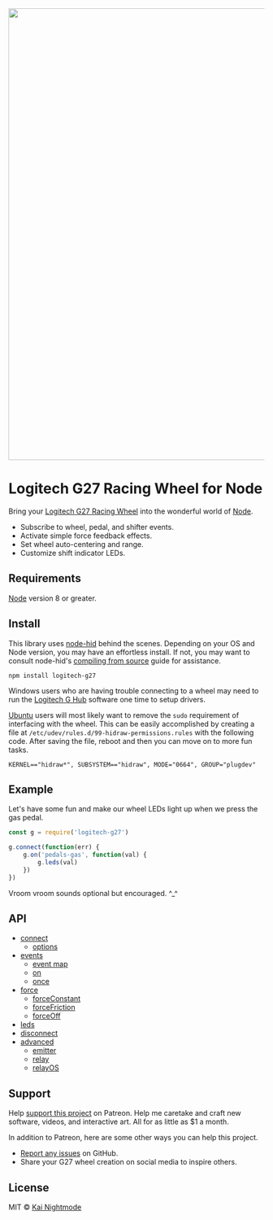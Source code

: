 <img src="https://raw.githubusercontent.com/nightmode/logitech-g27/master/images/header.png" width="888" alt="">

# Logitech G27 Racing Wheel for Node

Bring your [Logitech G27 Racing Wheel](http://support.logitech.com/en_us/product/g27-racing-wheel) into the wonderful world of [Node](https://nodejs.org/en/).

* Subscribe to wheel, pedal, and shifter events.
* Activate simple force feedback effects.
* Set wheel auto-centering and range.
* Customize shift indicator LEDs.

## Requirements

[Node](https://nodejs.org/en/) version 8 or greater.

## Install

This library uses [node-hid](https://github.com/node-hid/node-hid) behind the scenes. Depending on your OS and Node version, you may have an effortless install. If not, you may want to consult node-hid's [compiling from source](https://github.com/node-hid/node-hid#compiling-from-source) guide for assistance.

```
npm install logitech-g27
```

Windows users who are having trouble connecting to a wheel may need to run the [Logitech G Hub](https://www.logitechg.com/en-us/innovation/g-hub.html) software one time to setup drivers.

[Ubuntu](http://www.ubuntu.com/desktop) users will most likely want to remove the `sudo` requirement of interfacing with the wheel. This can be easily accomplished by creating a file at `/etc/udev/rules.d/99-hidraw-permissions.rules` with the following code. After saving the file, reboot and then you can move on to more fun tasks.

```
KERNEL=="hidraw*", SUBSYSTEM=="hidraw", MODE="0664", GROUP="plugdev"
```

## Example

Let's have some fun and make our wheel LEDs light up when we press the gas pedal.

```js
const g = require('logitech-g27')

g.connect(function(err) {
    g.on('pedals-gas', function(val) {
        g.leds(val)
    })
})
```

Vroom vroom sounds optional but encouraged. ^\_^

## API

* [connect](docs/api.md#connect)
  * [options](docs/api.md#options)
* [events](docs/api.md#events)
  * [event map](docs/api.md#event-map)
  * [on](docs/api.md#on)
  * [once](docs/api.md#once)
* [force](docs/api.md#force)
  * [forceConstant](docs/api.md#forceconstant)
  * [forceFriction](docs/api.md#forcefriction)
  * [forceOff](docs/api.md#forceoff)
* [leds](docs/api.md#leds)
* [disconnect](docs/api.md#disconnect)
* [advanced](docs/api.md#advanced)
  * [emitter](docs/api.md#emitter)
  * [relay](docs/api.md#relay)
  * [relayOS](docs/api.md#relayos)

## Support

Help [support this project](https://www.patreon.com/nightmode) on Patreon. Help me caretake and craft new software, videos, and interactive art. All for as little as $1 a month.

In addition to Patreon, here are some other ways you can help this project.

* [Report any issues](https://github.com/nightmode/logitech-g27/issues) on GitHub.
* Share your G27 wheel creation on social media to inspire others.

## License

MIT © [Kai Nightmode](https://twitter.com/kai_nightmode)